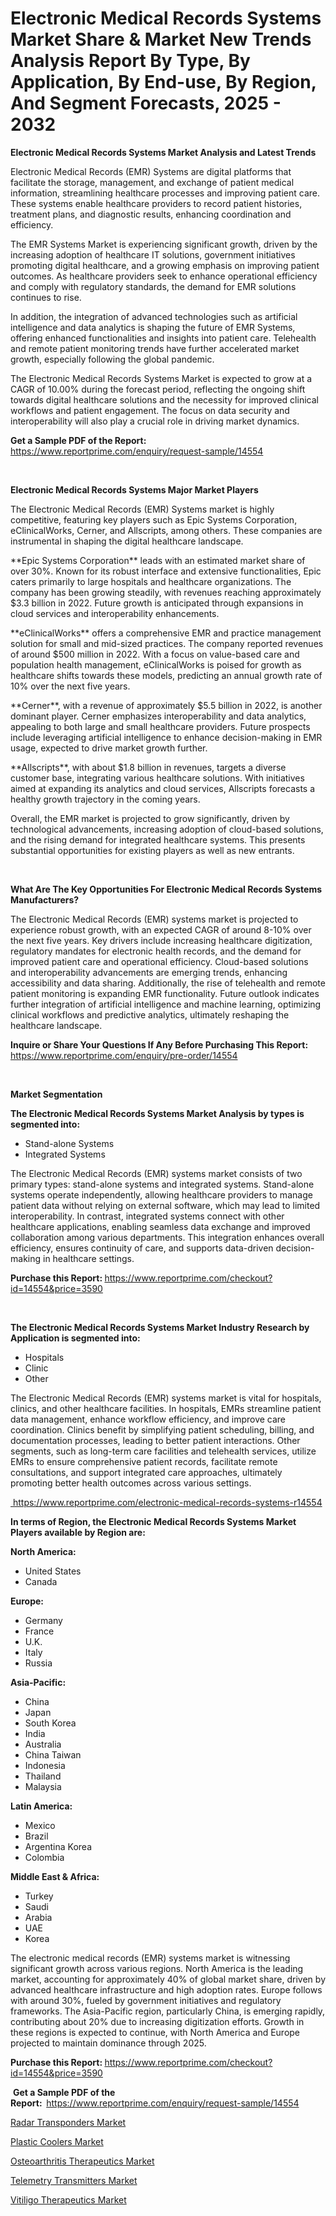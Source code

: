 <p><h1>Electronic Medical Records Systems Market Share & Market New Trends Analysis Report By Type, By Application, By End-use, By Region, And Segment Forecasts, 2025 - 2032</h1></p><p><strong>Electronic Medical Records Systems Market Analysis and Latest Trends</strong></p>
<p><p>Electronic Medical Records (EMR) Systems are digital platforms that facilitate the storage, management, and exchange of patient medical information, streamlining healthcare processes and improving patient care. These systems enable healthcare providers to record patient histories, treatment plans, and diagnostic results, enhancing coordination and efficiency.</p><p>The EMR Systems Market is experiencing significant growth, driven by the increasing adoption of healthcare IT solutions, government initiatives promoting digital healthcare, and a growing emphasis on improving patient outcomes. As healthcare providers seek to enhance operational efficiency and comply with regulatory standards, the demand for EMR solutions continues to rise. </p><p>In addition, the integration of advanced technologies such as artificial intelligence and data analytics is shaping the future of EMR Systems, offering enhanced functionalities and insights into patient care. Telehealth and remote patient monitoring trends have further accelerated market growth, especially following the global pandemic. </p><p>The Electronic Medical Records Systems Market is expected to grow at a CAGR of 10.00% during the forecast period, reflecting the ongoing shift towards digital healthcare solutions and the necessity for improved clinical workflows and patient engagement. The focus on data security and interoperability will also play a crucial role in driving market dynamics.</p></p>
<p><strong>Get a Sample PDF of the Report:&nbsp;</strong> <a href="https://www.reportprime.com/enquiry/request-sample/14554?utm_campaign=1991&utm_medium=2&utm_source=Github&utm_content=ia&utm_term=20032025&utm_id=electronic-medical-records-systems">https://www.reportprime.com/enquiry/request-sample/14554</a></p>
<p>&nbsp;</p>
<p><strong>Electronic Medical Records Systems Major Market Players</strong></p>
<p><p>The Electronic Medical Records (EMR) Systems market is highly competitive, featuring key players such as Epic Systems Corporation, eClinicalWorks, Cerner, and Allscripts, among others. These companies are instrumental in shaping the digital healthcare landscape.</p><p>**Epic Systems Corporation** leads with an estimated market share of over 30%. Known for its robust interface and extensive functionalities, Epic caters primarily to large hospitals and healthcare organizations. The company has been growing steadily, with revenues reaching approximately $3.3 billion in 2022. Future growth is anticipated through expansions in cloud services and interoperability enhancements.</p><p>**eClinicalWorks** offers a comprehensive EMR and practice management solution for small and mid-sized practices. The company reported revenues of around $500 million in 2022. With a focus on value-based care and population health management, eClinicalWorks is poised for growth as healthcare shifts towards these models, predicting an annual growth rate of 10% over the next five years.</p><p>**Cerner**, with a revenue of approximately $5.5 billion in 2022, is another dominant player. Cerner emphasizes interoperability and data analytics, appealing to both large and small healthcare providers. Future prospects include leveraging artificial intelligence to enhance decision-making in EMR usage, expected to drive market growth further.</p><p>**Allscripts**, with about $1.8 billion in revenues, targets a diverse customer base, integrating various healthcare solutions. With initiatives aimed at expanding its analytics and cloud services, Allscripts forecasts a healthy growth trajectory in the coming years.</p><p>Overall, the EMR market is projected to grow significantly, driven by technological advancements, increasing adoption of cloud-based solutions, and the rising demand for integrated healthcare systems. This presents substantial opportunities for existing players as well as new entrants.</p></p>
<p>&nbsp;</p>
<p><strong>What Are The Key Opportunities For Electronic Medical Records Systems Manufacturers?</strong></p>
<p><p>The Electronic Medical Records (EMR) systems market is projected to experience robust growth, with an expected CAGR of around 8-10% over the next five years. Key drivers include increasing healthcare digitization, regulatory mandates for electronic health records, and the demand for improved patient care and operational efficiency. Cloud-based solutions and interoperability advancements are emerging trends, enhancing accessibility and data sharing. Additionally, the rise of telehealth and remote patient monitoring is expanding EMR functionality. Future outlook indicates further integration of artificial intelligence and machine learning, optimizing clinical workflows and predictive analytics, ultimately reshaping the healthcare landscape.</p></p>
<p><strong>Inquire or Share Your Questions If Any Before Purchasing This Report:</strong> <a href="https://www.reportprime.com/enquiry/pre-order/14554?utm_campaign=1991&utm_medium=2&utm_source=Github&utm_content=ia&utm_term=20032025&utm_id=electronic-medical-records-systems">https://www.reportprime.com/enquiry/pre-order/14554</a></p>
<p>&nbsp;</p>
<p><strong>Market Segmentation</strong></p>
<p><strong>The Electronic Medical Records Systems Market Analysis by types is segmented into:</strong></p>
<p><ul><li>Stand-alone Systems</li><li>Integrated Systems</li></ul></p>
<p><p>The Electronic Medical Records (EMR) systems market consists of two primary types: stand-alone systems and integrated systems. Stand-alone systems operate independently, allowing healthcare providers to manage patient data without relying on external software, which may lead to limited interoperability. In contrast, integrated systems connect with other healthcare applications, enabling seamless data exchange and improved collaboration among various departments. This integration enhances overall efficiency, ensures continuity of care, and supports data-driven decision-making in healthcare settings.</p></p>
<p><strong>Purchase this Report:&nbsp;</strong><a href="https://www.reportprime.com/checkout?id=14554&price=3590&utm_campaign=1991&utm_medium=2&utm_source=Github&utm_content=ia&utm_term=20032025&utm_id=electronic-medical-records-systems">https://www.reportprime.com/checkout?id=14554&price=3590</a></p>
<p>&nbsp;</p>
<p><strong>The Electronic Medical Records Systems Market Industry Research by Application is segmented into:</strong></p>
<p><ul><li>Hospitals</li><li>Clinic</li><li>Other</li></ul></p>
<p><p>The Electronic Medical Records (EMR) systems market is vital for hospitals, clinics, and other healthcare facilities. In hospitals, EMRs streamline patient data management, enhance workflow efficiency, and improve care coordination. Clinics benefit by simplifying patient scheduling, billing, and documentation processes, leading to better patient interactions. Other segments, such as long-term care facilities and telehealth services, utilize EMRs to ensure comprehensive patient records, facilitate remote consultations, and support integrated care approaches, ultimately promoting better health outcomes across various settings.</p></p>
<p><a href="https://www.reportprime.com/electronic-medical-records-systems-r14554?utm_campaign=1991&utm_medium=2&utm_source=Github&utm_content=ia&utm_term=20032025&utm_id=electronic-medical-records-systems">&nbsp;https://www.reportprime.com/electronic-medical-records-systems-r14554</a></p>
<p><strong>In terms of Region, the Electronic Medical Records Systems Market Players available by Region are:</strong></p>
<p>
    <p> <strong> North America: </strong>
        <ul>
            <li>United States</li>
            <li>Canada</li>
        </ul>
        </p> 
    <p> <strong> Europe: </strong>
        <ul>
            <li>Germany</li>
            <li>France</li>
            <li>U.K.</li>
            <li>Italy</li>
            <li>Russia</li>
        </ul>
        </p> 
    <p> <strong> Asia-Pacific: </strong>
        <ul>
            <li>China</li>
            <li>Japan</li>
            <li>South Korea</li>
            <li>India</li>
            <li>Australia</li>
            <li>China Taiwan</li>
            <li>Indonesia</li>
            <li>Thailand</li>
            <li>Malaysia</li>
        </ul>
        </p> 
    <p> <strong> Latin America: </strong>
        <ul>
            <li>Mexico</li>
            <li>Brazil</li>
            <li>Argentina Korea</li>
            <li>Colombia</li>
        </ul>
        </p> 
    <p> <strong> Middle East & Africa: </strong>
        <ul>
            <li>Turkey</li>
            <li>Saudi</li>
            <li>Arabia</li>
            <li>UAE</li>
            <li>Korea</li>
        </ul>
    </p>
    </p>
<p><p>The electronic medical records (EMR) systems market is witnessing significant growth across various regions. North America is the leading market, accounting for approximately 40% of global market share, driven by advanced healthcare infrastructure and high adoption rates. Europe follows with around 30%, fueled by government initiatives and regulatory frameworks. The Asia-Pacific region, particularly China, is emerging rapidly, contributing about 20% due to increasing digitization efforts. Growth in these regions is expected to continue, with North America and Europe projected to maintain dominance through 2025.</p></p>
<p><strong>Purchase this Report: </strong><a href="https://www.reportprime.com/checkout?id=14554&price=3590&utm_campaign=1991&utm_medium=2&utm_source=Github&utm_content=ia&utm_term=20032025&utm_id=electronic-medical-records-systems">https://www.reportprime.com/checkout?id=14554&price=3590</a></p>
<p>&nbsp;<strong>Get a Sample PDF of the Report:&nbsp;&nbsp;</strong><a href="https://www.reportprime.com/enquiry/request-sample/14554?utm_campaign=1991&utm_medium=2&utm_source=Github&utm_content=ia&utm_term=20032025&utm_id=electronic-medical-records-systems">https://www.reportprime.com/enquiry/request-sample/14554</a></p>
<p><strong></strong></p>
<p><p><a href="https://www.linkedin.com/pulse/comprehensive-analysis-radar-transponders-market-key-qkd5f?utm_campaign=1991&utm_medium=2&utm_source=Github&utm_content=ia&utm_term=20032025&utm_id=electronic-medical-records-systems">Radar Transponders Market</a></p><p><a href="https://www.linkedin.com/pulse/annual-growth-plastic-coolers-market-122-cagr-revenue-trends-fm2bf?utm_campaign=1991&utm_medium=2&utm_source=Github&utm_content=ia&utm_term=20032025&utm_id=electronic-medical-records-systems">Plastic Coolers Market</a></p><p><a href="https://github.com/bhuraoutenc8/Market-Research-Report-List-1/blob/main/osteoarthritis-therapeutics-market.md?utm_campaign=1991&utm_medium=2&utm_source=Github&utm_content=ia&utm_term=20032025&utm_id=electronic-medical-records-systems">Osteoarthritis Therapeutics Market</a></p><p><a href="https://www.linkedin.com/pulse/telemetry-transmitters-market-analysis-report-competitive-strategies-ckjyf?utm_campaign=1991&utm_medium=2&utm_source=Github&utm_content=ia&utm_term=20032025&utm_id=electronic-medical-records-systems">Telemetry Transmitters Market</a></p><p><a href="https://github.com/tandepinho3p/Market-Research-Report-List-1/blob/main/vitiligo-therapeutics-market.md?utm_campaign=1991&utm_medium=2&utm_source=Github&utm_content=ia&utm_term=20032025&utm_id=electronic-medical-records-systems">Vitiligo Therapeutics Market</a></p></p>